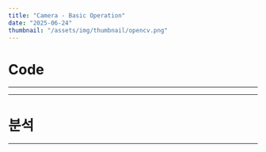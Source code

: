 ```yaml
---
title: "Camera - Basic Operation"
date: "2025-06-24"
thumbnail: "/assets/img/thumbnail/opencv.png"
---
```


# Code
---
****
# 분석
---
